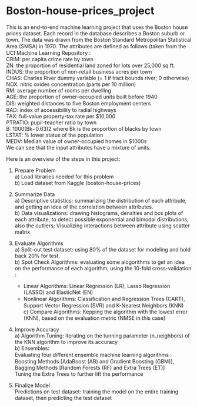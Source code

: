 # Boston-house-prices_project

This is an end-to-end machine learning project that uses the Boston house prices dataset. Each record in the database describes a Boston suburb or town. The data was drawn from the Boston Standard Metropolitan Statistical Area (SMSA) in 1970. The attributes are deﬁned as follows (taken from the UCI Machine Learning Repository :   
CRIM: per capita crime rate by town  
ZN: the proportion of residential land zoned for lots over 25,000 sq.ft.  
INDUS: the proportion of non-retail business acres per town  
CHAS: Charles River dummy variable (= 1 if tract bounds river; 0 otherwise)  
NOX: nitric oxides concentration (parts per 10 million)  
RM: average number of rooms per dwelling  
AGE: the proportion of owner-occupied units built before 1940  
DIS: weighted distances to ﬁve Boston employment centers  
RAD: index of accessibility to radial highways  
TAX: full-value property-tax rate per $10,000  
PTRATIO: pupil-teacher ratio by town  
B: 1000(Bk−0.63)2 where Bk is the proportion of blacks by town  
LSTAT: % lower status of the population  
MEDV: Median value of owner-occupied homes in $1000s  
We can see that the input attributes have a mixture of units.

Here is an overview of the steps in this project:

1. Prepare Problem  
a) Load libraries needed for this problem  
b) Load dataset from Kaggle (boston-house-prices)  

2. Summarize Data  
a) Descriptive statistics: summarizing the distribution of each attribute, and getting an idea of the correlation between attributes.  
b) Data visualizations: drawing histograms, densities and box plots of each attribute, to detect  possible exponential and bimodal distributions, also the outliers; Visualizing interactions between attribute using scatter matrix  

3. Evaluate Algorithms  
a) Split-out test dataset: using 80% of the dataset for modeling and hold back 20% for test.  
b) Spot Check Algorithms: evaluating some alogorithms to get an idea on the performance of each algorithm, using the 10-fold cross-validation :  
      - Linear Algorithms: Linear Regression (LR), Lasso Regression (LASSO) and ElasticNet (EN)  
      - Nonlinear Algorithms: Classiﬁcation and Regression Trees (CART), Support Vector Regression (SVR) and K-Nearest Neighbors (KNN)    
c) Compare Algorithms: Kepping the algorithm with the lowest error (KNN), based on the evaluation metric (NMSE in this case)  

4. Improve Accuracy  
a) Algorithm Tuning: iterating on the tunning parameter (n_neighbors) of the KNN algorithm to improve its  accuracy   
b) Ensembles:   
Evaluating four diﬀerent ensemble machine learning algorithms : Boosting Methods [AdaBoost (AB) and Gradient Boosting (GBM)], Bagging Methods [Random Forests (RF) and Extra Trees (ET)]  
Tuning the Extra Trees to further lift the performance  

5. Finalize Model  
Predictions on test dataset: training the model on the entire training dataset, then predicting the test dataset
